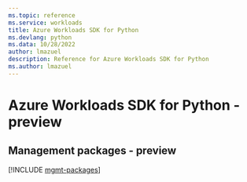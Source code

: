 ```yaml
---
ms.topic: reference
ms.service: workloads
title: Azure Workloads SDK for Python
ms.devlang: python
ms.data: 10/28/2022
author: lmazuel
description: Reference for Azure Workloads SDK for Python
ms.author: lmazuel
---
```

# Azure Workloads SDK for Python - preview

## Management packages - preview
[!INCLUDE [mgmt-packages](workloads-mgmt-index.md)]